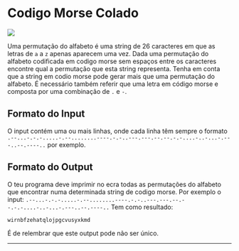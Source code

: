 # Codigo Morse Colado
![](https://img.shields.io/badge/-MEDIUM-yellow.svg?style=for-the-badge)

Uma permutação do alfabeto é uma string de 26 caracteres em que as letras de `a` a `z` apenas aparecem uma vez.
Dada uma permutação do alfabeto codificada em codigo morse sem espaços entre os caracteres encontre qual a permutação que esta string representa. Tenha em conta que a string em codio morse pode gerar mais que uma permutação do alfabeto. É necessário também referir que uma letra em código morse e composta por uma combinação de `.` e `-`.
## Formato do Input

O input contém uma ou mais linhas, onde cada linha têm sempre o formato `.--...-.-.-.....-.--........----.-.-..---.---.--.--.-.-....-..-...-.---..--.----..` por exemplo.

## Formato do Output

O teu programa deve imprimir no ecra todas as permutações do alfabeto que encontrar numa determinada string de codigo morse.
Por exemplo o input: `.--...-.-.-.....-.--........----.-.-..---.---.--.--.-.-....-..-...-.---..--.----..`
Tem como resultado:
```
wirnbfzehatqlojpgcvusyxkmd
```

É de relembrar que este output pode não ser único.

---

